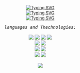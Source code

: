 
<div align="center">
   <a href="https://git.io/typing-svg"><img
         src="https://readme-typing-svg.demolab.com?font=Fira+Code&pause=1000&width=435&lines=Hello+there.Welcome+%F0%9F%91%8B"
         alt="Typing SVG" align="center"/></a>
</div>
<div align="center">
   <a href="https://git.io/typing-svg"><img
         src="https://readme-typing-svg.demolab.com?font=Fira+Code&pause=1000&width=435&lines=My+Name+is+Amir+Khaksar"
         alt="Typing SVG" align="center"/></a>
</div>
<div align="center">
   <a href="https://git.io/typing-svg"><img
         src="https://readme-typing-svg.demolab.com?font=Fira+Code&weight=800&size=25&pause=1000&width=1000&height=70&lines=I'm+a+Software%2C+Backend+developer+and+Junior+Cybersecurity+resarcher"
         alt="Typing SVG" align="center"/></a>
</div>
<p align="center">
   <samp>
      <em>languages and Thechnologies:</em>
      <br>
   </samp><br>
   <img src="https://img.shields.io/badge/C-00599C?style=for-the-badge&logo=c&logoColor=white">
   <img src="https://img.shields.io/badge/C%2B%2B-00599C?style=for-the-badge&logo=c%2B%2B&logoColor=white">
   <img src="https://img.shields.io/badge/Csharp-csharp.svg?style=for-the-badge&logo=csharp&logoColor=white&color=blueviolet">
   <img src="https://img.shields.io/badge/Python-FFD43B?style=for-the-badge&logo=python&logoColor=blue">
   <br>
   <img src="https://img.shields.io/badge/Microsoft SQL Server-microsoftsqlserver.svg?style=for-the-badge&logo=microsoftsqlserver&logoColor=white&color=lightgray">
   <img src="https://img.shields.io/badge/SQL lite-SQLite.svg?style=for-the-badge&logo=SQLite&logoColor=blue&color=lightgray">
   <br>
   <img src="https://img.shields.io/badge/Django-Django.svg?style=for-the-badge&logo=Django&logoColor=white&color=#092E20">
   <img src="https://img.shields.io/badge/.NET -NET.svg?style=for-the-badge&logo=.NET&logoColor=white&color=blueviolet">
   <br>
   <img src="https://img.shields.io/badge/Linux -Linux.svg?style=for-the-badge&logo=Linux&logoColor=white&color=important">
   <img src="https://img.shields.io/badge/Windwos -Windwos.svg?style=for-the-badge&logo=Windows&logoColor=white&color=blue">
   <br>
   <br>
      <img align="center" src="https://github-readme-stats.vercel.app/api?username=Amirkhaksar&theme=blue-green" >
</p>
